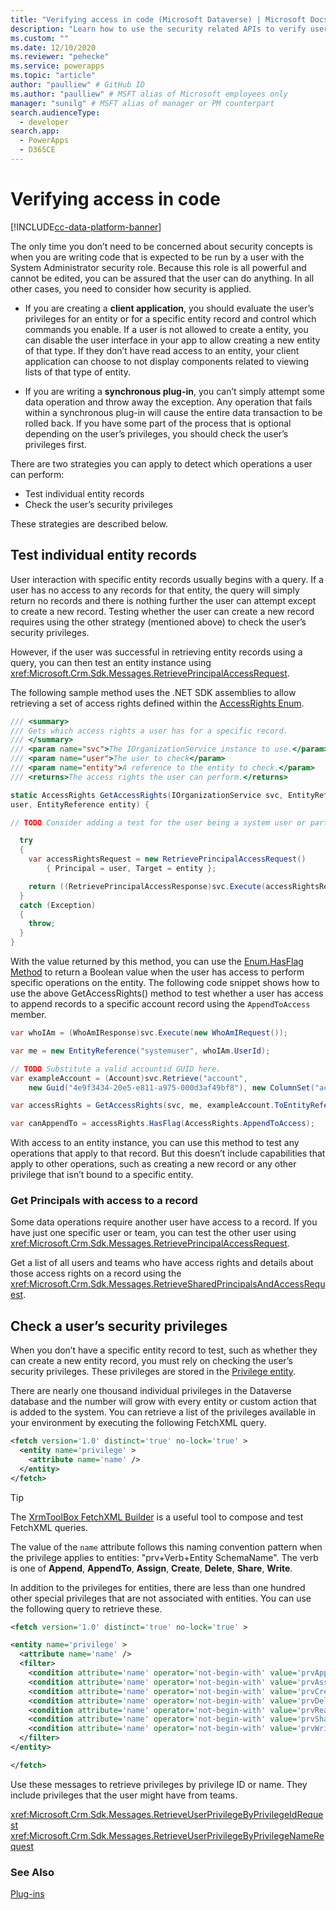 ```yaml
---
title: "Verifying access in code (Microsoft Dataverse) | Microsoft Docs" # Intent and product brand in a unique string of 43-59 chars including spaces
description: "Learn how to use the security related APIs to verify user access to a record." # 115-145 characters including spaces. This abstract displays in the search result.
ms.custom: ""
ms.date: 12/10/2020
ms.reviewer: "pehecke"
ms.service: powerapps
ms.topic: "article"
author: "paulliew" # GitHub ID
ms.author: "paulliew" # MSFT alias of Microsoft employees only
manager: "sunilg" # MSFT alias of manager or PM counterpart
search.audienceType: 
  - developer
search.app: 
  - PowerApps
  - D365CE
---
```

# Verifying access in code

[!INCLUDE[cc-data-platform-banner](../../includes/cc-data-platform-banner.md)]

The only time you don’t need to be concerned about security concepts is when you
are writing code that is expected to be run by a user with the System
Administrator security role. Because this role is all powerful and cannot be
edited, you can be assured that the user can do anything. In all other cases,
you need to consider how security is applied.

- If you are creating a **client application**, you should evaluate the user’s
    privileges for an entity or for a specific entity record and control which
    commands you enable. If a user is not allowed to create a entity, you can
    disable the user interface in your app to allow creating a new entity of that type. If they don’t have read access to an entity, your client application can choose to not
    display components related to viewing lists of that type of entity.

- If you are writing a **synchronous plug-in**, you can’t simply attempt some
    data operation and throw away the exception. Any operation that fails within a
    synchronous plug-in will cause the entire data transaction to be rolled back. If
    you have some part of the process that is optional depending on the user’s
    privileges, you should check the user’s privileges first.

There are two strategies you can apply to detect which operations a user can
perform:

- Test individual entity records
- Check the user’s security privileges

These strategies are described below.

## Test individual entity records

User interaction with specific entity records usually begins with a query. If a
user has no access to any records for that entity, the query will simply return
no records and there is nothing further the user can attempt except to create a
new record. Testing whether the user can create a new record requires using the
other strategy (mentioned above) to check the user’s security privileges.

However, if the user was successful in retrieving entity records using a query, you
can then test an entity instance using <xref:Microsoft.Crm.Sdk.Messages.RetrievePrincipalAccessRequest>.

The following sample method uses the .NET SDK assemblies to allow retrieving a
set of access rights defined within the [AccessRights Enum](/dotnet/api/microsoft.crm.sdk.messages.accessrights).

```csharp
/// <summary>
/// Gets which access rights a user has for a specific record.
/// </summary>
/// <param name="svc">The IOrganizationService instance to use.</param>
/// <param name="user">The user to check</param>
/// <param name="entity">A reference to the entity to check.</param>
/// <returns>The access rights the user can perform.</returns>

static AccessRights GetAccessRights(IOrganizationService svc, EntityReference
user, EntityReference entity) {

// TODO Consider adding a test for the user being a system user or part of a team.

  try
  {
    var accessRightsRequest = new RetrievePrincipalAccessRequest() 
        { Principal = user, Target = entity };

    return ((RetrievePrincipalAccessResponse)svc.Execute(accessRightsRequest)).AccessRights;
  }
  catch (Exception)
  {
    throw;
  }
}
```

With the value returned by this method, you can use the [Enum.HasFlag Method](/dotnet/api/system.enum.hasflag#System_Enum_HasFlag_System_Enum_)
to return a Boolean value when the user has access to perform specific
operations on the entity. The following code snippet shows how to use the above
GetAccessRights() method to test whether a user has access to append records
to a specific account record using the `AppendToAccess` member.

```C#
var whoIAm = (WhoAmIResponse)svc.Execute(new WhoAmIRequest());

var me = new EntityReference("systemuser", whoIAm.UserId);

// TODO Substitute a valid accountid GUID here.
var exampleAccount = (Account)svc.Retrieve("account",
    new Guid("4e9f3434-20e5-e811-a975-000d3af49bf8"), new ColumnSet("accountid"));

var accessRights = GetAccessRights(svc, me, exampleAccount.ToEntityReference());

var canAppendTo = accessRights.HasFlag(AccessRights.AppendToAccess);
```

With access to an entity instance, you can use this method to test any
operations that apply to that record. But this doesn’t include capabilities that
apply to other operations, such as creating a new record or any other privilege
that isn’t bound to a specific entity.

### Get Principals with access to a record

Some data operations require another user have access to a record. If you have
just one specific user or team, you can test the other user using <xref:Microsoft.Crm.Sdk.Messages.RetrievePrincipalAccessRequest>.

Get a list of all users and teams who have access rights and details about
those access rights on a record using the <xref:Microsoft.Crm.Sdk.Messages.RetrieveSharedPrincipalsAndAccessRequest>.

## Check a user’s security privileges

When you don’t have a specific entity record to test, such as whether they can
create a new entity record, you must rely on checking the user’s security
privileges. These privileges are stored in the [Privilege entity](reference/entities/privilege).

There are nearly one thousand individual privileges in the Dataverse database and the
number will grow with every entity or custom action that is added to the system.
You can retrieve a list of the privileges available in your environment by executing the
following FetchXML query.

```XML
<fetch version='1.0' distinct='true' no-lock='true' >
  <entity name='privilege' >
    <attribute name='name' />
  </entity>
</fetch>
```

> [!TIP]
> The [XrmToolBox FetchXML Builder](https://www.xrmtoolbox.com/plugins/Cinteros.Xrm.FetchXmlBuilder/) is a useful tool to compose and test FetchXML queries.

The value of the `name` attribute follows this naming convention pattern when the
privilege applies to entities: "prv+Verb+Entity SchemaName". The verb is one of **Append**, **AppendTo**, **Assign**, **Create**, **Delete**,
**Share**, **Write**.

In addition to the privileges for entities, there are less than one hundred other
special privileges that are not associated with entities. You can use the
following query to retrieve these.

```XML
<fetch version='1.0' distinct='true' no-lock='true' >

<entity name='privilege' >
  <attribute name='name' />
  <filter>
    <condition attribute='name' operator='not-begin-with' value='prvAppend' />
    <condition attribute='name' operator='not-begin-with' value='prvAssign' />
    <condition attribute='name' operator='not-begin-with' value='prvCreate' />
    <condition attribute='name' operator='not-begin-with' value='prvDelete' />
    <condition attribute='name' operator='not-begin-with' value='prvRead' />
    <condition attribute='name' operator='not-begin-with' value='prvShare' />
    <condition attribute='name' operator='not-begin-with' value='prvWrite' />
  </filter>
</entity>

</fetch>
```

Use these messages to retrieve privileges by privilege ID or name. They include privileges that the user might have from teams.

<xref:Microsoft.Crm.Sdk.Messages.RetrieveUserPrivilegeByPrivilegeIdRequest>  
<xref:Microsoft.Crm.Sdk.Messages.RetrieveUserPrivilegeByPrivilegeNameRequest>

### See Also

[Plug-ins](plug-ins.md)